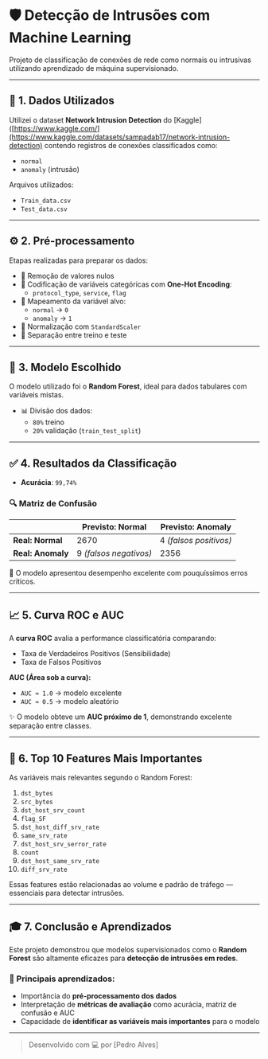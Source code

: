 # 🛡️ Detecção de Intrusões com Machine Learning

Projeto de classificação de conexões de rede como normais ou intrusivas utilizando aprendizado de máquina supervisionado.

---

## 📁 1. Dados Utilizados

Utilizei o dataset **Network Intrusion Detection** do [Kaggle]([https://www.kaggle.com/](https://www.kaggle.com/datasets/sampadab17/network-intrusion-detection) contendo registros de conexões classificados como:

- `normal`
- `anomaly` (intrusão)

Arquivos utilizados:
- `Train_data.csv`
- `Test_data.csv`

---

## ⚙️ 2. Pré-processamento

Etapas realizadas para preparar os dados:

- 🔹 Remoção de valores nulos
- 🔹 Codificação de variáveis categóricas com **One-Hot Encoding**:
  - `protocol_type`, `service`, `flag`
- 🔹 Mapeamento da variável alvo:
  - `normal` → `0`
  - `anomaly` → `1`
- 🔹 Normalização com `StandardScaler`
- 🔹 Separação entre treino e teste

---

## 🤖 3. Modelo Escolhido

O modelo utilizado foi o **Random Forest**, ideal para dados tabulares com variáveis mistas.

- 📊 Divisão dos dados:
  - `80%` treino
  - `20%` validação (`train_test_split`)

---

## ✅ 4. Resultados da Classificação

- **Acurácia**: `99,74%`

### 🔍 Matriz de Confusão

|                        | Previsto: Normal | Previsto: Anomaly      |
|------------------------|------------------|-------------------------|
| **Real: Normal**       | 2670             | 4 *(falsos positivos)*  |
| **Real: Anomaly**      | 9 *(falsos negativos)* | 2356          |

📌 O modelo apresentou desempenho excelente com pouquíssimos erros críticos.

---

## 📈 5. Curva ROC e AUC

A **curva ROC** avalia a performance classificatória comparando:

- Taxa de Verdadeiros Positivos (Sensibilidade)
- Taxa de Falsos Positivos

**AUC (Área sob a curva):**

- `AUC ≈ 1.0` → modelo excelente  
- `AUC ≈ 0.5` → modelo aleatório

✨ O modelo obteve um **AUC próximo de 1**, demonstrando excelente separação entre classes.

---

## 🧠 6. Top 10 Features Mais Importantes

As variáveis mais relevantes segundo o Random Forest:

1. `dst_bytes`
2. `src_bytes`
3. `dst_host_srv_count`
4. `flag_SF`
5. `dst_host_diff_srv_rate`
6. `same_srv_rate`
7. `dst_host_srv_serror_rate`
8. `count`
9. `dst_host_same_srv_rate`
10. `diff_srv_rate`

Essas features estão relacionadas ao volume e padrão de tráfego — essenciais para detectar intrusões.

---

## 🎓 7. Conclusão e Aprendizados

Este projeto demonstrou que modelos supervisionados como o **Random Forest** são altamente eficazes para **detecção de intrusões em redes**.

### 📌 Principais aprendizados:

- Importância do **pré-processamento dos dados**
- Interpretação de **métricas de avaliação** como acurácia, matriz de confusão e AUC
- Capacidade de **identificar as variáveis mais importantes** para o modelo

---

> Desenvolvido com 💻 por [Pedro Alves]

